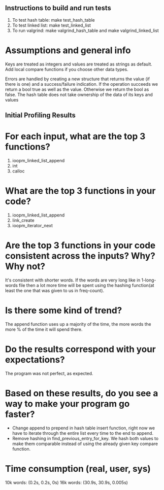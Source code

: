 ## Instructions to build and run tests
1. To test hash table: make test_hash_table
2. To test linked list: make test_linked_list
3. To run valgrind: make valgrind_hash_table and make valgrind_linked_list

# Assumptions and general info
Keys are treated as integers and values are treated as strings as default.
Add local compare functions if you choose other data types.

Errors are handled by creating a new structure that returns the value (if there is one) and a success/failure indication. If the operation succeeds we return a bool true as well as the value. Otherwise we return the bool as false.
The hash table does not take ownership of the data of its keys and values

## Initial Profiling Results

# For each input, what are the top 3 functions?
1. ioopm_linked_list_append
2. int
3. calloc

# What are the top 3 functions in your code?
1. ioopm_linked_list_append
2. link_create
3. ioopm_iterator_next

# Are the top 3 functions in your code consistent across the inputs? Why? Why not?
It's consistent with shorter words.
If the words are very long like in 1-long-words file then a lot more time will be spent using the hashing function(at least the one that was given to us in freq-count).

# Is there some kind of trend?
The append function uses up a majority of the time, the more words the more % of the time it will spend there.

# Do the results correspond with your expectations?
The program was not perfect, as expected.

# Based on these results, do you see a way to make your program go faster?
- Change append to prepend in hash table insert function, right now we have to iterate through the entire list every time to the end to append.
- Remove hashing in find_previous_entry_for_key. We hash both values to make them comparable instead of using the already given key compare function.

# Time consumption (real, user, sys)
10k words: (0.2s, 0.2s, 0s)
16k words: (30.9s, 30.9s, 0.005s)